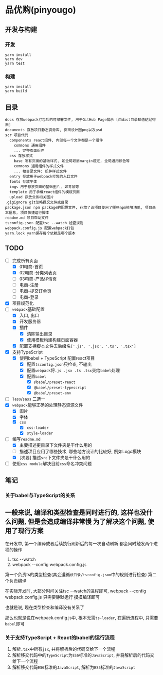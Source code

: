 # 品优购(pinyougo)

## 开发与构建

### 开发

```shell
yarn install
yarn dev
yarn test
```

### 构建

```shell
yarn install
yarn build
```

## 目录

```shell
docs 存放webpack打包后的可部署文件, 用于GitHub Page展示 [由dist目录赋值粘贴得来]
documents 存放项目静态资源库, 页面设计图png以及psd
scr 项目代码
  components react组件, 内部每一个文件都是一个组件
    commons 通用组件
    ... 完整页面组件
  css 存放样式
    base 所有页面的基础样式, 如全局取消margin设定, 全局通用颜色等
    commons 通用组件的样式文件
    ... 根目录文件: 组件样式文件
  entry 存放用于webpack打包的入口文件 
  fonts 存放字体
  imgs 用于存放页面的基础图片, 如背景等
  template 用于承载react组件的模板页面
  upload 存放业务相关图片
.gigignore git忽略提交文件或目录
package.json npm package的配置文件, 存放了该项目使用了哪些npm模块清单, 项目基本信息, 项目快捷运行脚本
readme.md 项目帮助文件
tsconfig.json 配置tsc --watch 检查规则
webpack.config.js 配置webpack打包
yarn.lock yarn保存每个依赖是哪个版本
```

## TODO

- [ ] 完成所有页面
    - [x] 01电商-首页
    - [x] 02电商-分类列表页
    - [ ] 03电商-产品详情页
    - [ ] 电商-注册
    - [ ] 电商-提交订单页
    - [ ] 电商-登录
- [x] 项目规范化
- [ ] `webpack`基础配置
    - [x] 入口, 出口
    - [x] 开发服务器
    - [x] 插件
        - [x] 清除输出目录
        - [x] 使用模板构建构建页面容器
    - [x] 配置支持脚本文件去后缀名`['.js', '.jsx', '.ts', '.tsx']`
- [x] 支持TypeScript
    - [x] 使用babel + TypeScript 配置react项目
        - [x] 配置`tsconfig.json`只检查, 不输出
        - [x] 配置`webpack`将`.js .jsx .ts .tsx`交给`babel`处理
        - [x] 配置`babel`
            - [x] `@babel/preset-react`
            - [x] `@babel/preset-typescript`
            - [x] `@babel/preset-env`
- [ ] `less`/`sass` 二选一
- [x] `webpack`能够正确的处理静态资源文件
    - [x] 图片
    - [x] 字体
    - [x] `css`
        - [x] `css-loader`
        - [x] `style-loader`

- [ ] 编写`readme.md`
    - [x] 主要描述更目录下文件夹是干什么用的
    - [ ] 描述项目应用了哪些技术, 哪些地方设计的比较好, 例如Logo模块
    - [x] [次要] 描述`src`下文件夹是干什么用的
- [ ] 使用`css module`解决目前`css`命名冲突问题

## 笔记

### 关于babel与TypeScript的关系

一般来说, 编译和类型检查是同时进行的, 这样也没什么问题, 但是会造成编译非常慢
为了解决这个问题, 使用了现行方案
---
在开发中, 第一个编译或者后续执行刷新后的每一次自动刷新
都会同时触发两个进程的操作

1. tsc --watch
2. webpack --config webpack.config.js

第一个负责ts的类型检查(其会遵循`根目录/tsconfig.json`中的规则进行检查)
第二个负责编译

在实际开发时, 大部分时间关注tsc --watch的进程即可, webpack --config webpack.config.js 只需要静默运行 摸摸编译即可

也就是说, 现在类型检查和编译没有关系了

那么也就是说在webpack.config.js中, 根本无需`ts-loader`, 在遍历流程中, 只需要`babel`即可

### 关于支持TypeScript + React的babel的运行流程

1. 解析`.tsx`中所有`jsx`, 并将解析后的代码交给下一个流程
2. 解析移交代码中的`TypeScript`为`ES6`标准的`JavaScript`, 并将解析后的代码交给下一个流程
3. 解析移交代码`ES6`标准的`JavaScript`, 解析为`ES5`标准的`JavaScript`